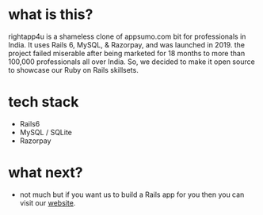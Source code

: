 # what is this?

rightapp4u is a shameless clone of appsumo.com bit for professionals in India. It uses Rails 6, MySQL, & Razorpay, and was launched in 2019. the project failed miserable after being marketed for 18 months to more than 100,000 professionals all over India. So, we decided to make it open source to showcase our Ruby on Rails skillsets.

# tech stack

- Rails6
- MySQL / SQLite
- Razorpay

# what next?

- not much but if you want us to build a Rails app for you then you can visit our [website](https://multigoodsoftware.com/).